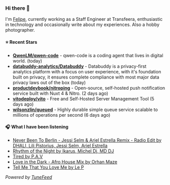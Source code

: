 ### Hi there 👋

I'm [Felipe](https://felipevm.com), currently working as a Staff Engineer at Transfeera, enthusiastic in technology and occasionally write about my experiences. Also a hobby photographer.

#### ⭐ Recent Stars
- **[QwenLM/qwen-code](https://github.com/QwenLM/qwen-code)** - qwen-code is a coding agent that lives in digital world. (today)
- **[databuddy-analytics/Databuddy](https://github.com/databuddy-analytics/Databuddy)** - Databuddy is a privacy-first analytics platform with a focus on user experience, with it&#39;s foundation built on privacy, it ensures complete compliance with most major data privacy laws out of the box (today)
- **[productdevbook/nitroping](https://github.com/productdevbook/nitroping)** - Open-source, self-hosted push notification service built with Nuxt 4 &amp; Nitro. (2 days ago)
- **[vitodeploy/vito](https://github.com/vitodeploy/vito)** - Free and Self-Hosted  Server Management Tool (5 days ago)
- **[wilsonzlin/queued](https://github.com/wilsonzlin/queued)** - Highly durable simple queue service scalable to millions of operations per second (6 days ago)

#### 🎧 What I have been listening
- [Never Been To Berlin - Jessi Selm &amp; Ariel Estrella Remix - Radio Edit by DHALI, Lili Pistorius, Jessi Selm, Ariel Estrella](https://open.spotify.com/track/4bTN0bMSU5dRT5XL8Ue0Jl)
- [Rhythm of the Night by Ikarus, Michel Dj, MD DJ](https://open.spotify.com/track/69E2RjQKRQUMz9dglrhcH5)
- [Tired by P.A.V](https://open.spotify.com/track/77Wy355qw4O5KgO7wGrv0f)
- [Love in the Dark - Afro House Mix by Orhan Maze](https://open.spotify.com/track/2fzOQzxJfM0lohsaf763dY)
- [Tell Me That You Love Me by Le P](https://open.spotify.com/track/2NKDjAVRSNzkkFNTaBBn9u)

_Powered by [TuneFeed](https://tunefeed.app?ref=github.com)_
